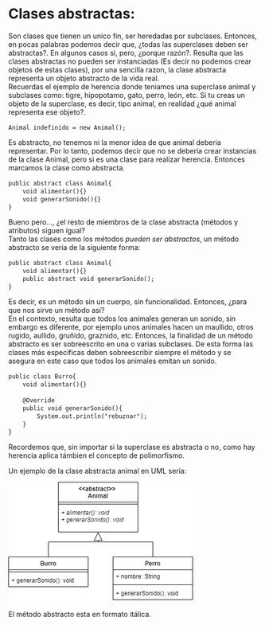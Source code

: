 # Clases abstractas:
Son clases que tienen un unico fin, ser heredadas por subclases. Entonces, en pocas palabras podemos decir que, ¿todas las superclases deben ser abstractas?. En algunos casos si, pero, ¿porque razón?. Resulta que las clases abstractas no pueden ser instanciadas (Es decir no podemos crear objetos de estas clases), por una sencilla razon, la clase abstracta representa un objeto abstracto de la vida real.
</br>
Recuerdas el ejemplo de herencia donde teniamos una superclase animal y subclases como: tigre, hipopotamo, gato, perro, león, etc. Si tu creas un objeto de la superclase, es decir, tipo animal, en realidad ¿qué animal representa ese objeto?.

```
Animal indefinido = new Animal();
```

Es abstracto, no tenemos ni la menor idea de que animal deberia representar. Por lo tanto, podemos decir que no se deberia crear instancias de la clase Animal, pero si es una clase para realizar herencia. Entonces marcamos la clase como abstracta.
```
public abstract class Animal{
    void alimentar(){}
    void generarSonido(){}
}
```
Bueno pero..., ¿el resto de miembros de la clase abstracta (métodos y atributos) siguen igual? </br>
Tanto las clases como los métodos *pueden ser abstractos*, un método abstracto se veria de la siguiente forma:
```
public abstract class Animal{
    void alimentar(){}
    public abstract void generarSonido();
}
```
Es decir, es un método sin un cuerpo, sin funcionalidad. Entonces, ¿para que nos sirve un método así? </br>
En el contexto, resulta que todos los animales generan un sonido, sin embargo es diferente, por ejemplo unos animales hacen un maullido, otros rugido, aullido, gruñido, graznido, etc. Entonces, la finalidad de un método abstracto es ser sobreescrito en una o varias subclases. De esta forma las clases más especificas deben sobreescribir siempre el método y se asegura en este caso que todos los animales emitan un sonido.

```
public class Burro{
    void alimentar(){}

    @Override
    public void generarSonido(){
        System.out.println("rebuznar");
    }
}
```
Recordemos que, sin importar si la superclase es abstracta o no, como hay herencia aplica támbien el concepto de polimorfismo.

Un ejemplo de la clase abstracta animal en UML seria:

![uml](./uml.png)

El método abstracto esta en formato itálica.